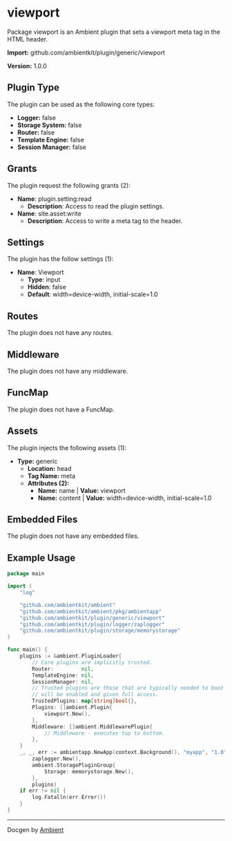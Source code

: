 # viewport

Package viewport is an Ambient plugin that sets a viewport meta tag in the HTML header.

**Import:** github.com/ambientkit/plugin/generic/viewport

**Version:** 1.0.0

## Plugin Type

The plugin can be used as the following core types:

- **Logger:** false
- **Storage System:** false
- **Router:** false
- **Template Engine:** false
- **Session Manager:** false

## Grants

The plugin request the following grants (2):

- **Name**: plugin.setting:read
  - **Description**: Access to read the plugin settings.
- **Name**: site.asset:write
  - **Description**: Access to write a meta tag to the header.

## Settings

The plugin has the follow settings (1):

- **Name**: Viewport
  - **Type**: input
  - **Hidden**: false
  - **Default**: width=device-width, initial-scale=1.0

## Routes

The plugin does not have any routes.

## Middleware

The plugin does not have any middleware.

## FuncMap

The plugin does not have a FuncMap.

## Assets

The plugin injects the following assets (1):

  - **Type:** generic
    - **Location:** head
    - **Tag Name:** meta
    - **Attributes (2):** 
      - **Name:** name | **Value:** viewport
      - **Name:** content | **Value:** width=device-width, initial-scale=1.0

## Embedded Files

The plugin does not have any embedded files.

## Example Usage

```go
package main

import (
	"log"

	"github.com/ambientkit/ambient"
	"github.com/ambientkit/ambient/pkg/ambientapp"
	"github.com/ambientkit/plugin/generic/viewport"
	"github.com/ambientkit/plugin/logger/zaplogger"
	"github.com/ambientkit/plugin/storage/memorystorage"
)

func main() {
	plugins := &ambient.PluginLoader{
		// Core plugins are implicitly trusted.
		Router:         nil,
		TemplateEngine: nil,
		SessionManager: nil,
		// Trusted plugins are those that are typically needed to boot so they
		// will be enabled and given full access.
		TrustedPlugins: map[string]bool{},
		Plugins: []ambient.Plugin{
			viewport.New(),
		},
		Middleware: []ambient.MiddlewarePlugin{
			// Middleware - executes top to bottom.
		},
	}
	_, _, err := ambientapp.NewApp(context.Background(), "myapp", "1.0",
		zaplogger.New(),
		ambient.StoragePluginGroup{
			Storage: memorystorage.New(),
		},
		plugins)
	if err != nil {
		log.Fatalln(err.Error())
	}
}
```

---

Docgen by [Ambient](https://ambientkit.github.io)
